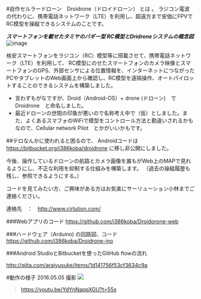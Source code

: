 #自作セルラードローン　Droidrone（ドロイドローン） とは 。
ラジコン電波の代わりに、携帯電話ネットワーク（LTE）を利用し、超遠方まで安価にFPVでRC模型を操縦できるシステムのことです。

**_スマートフォンを載せたタミヤのバギー型 RC模型とDridroneシステムの概念図_**
![image](https://docs.google.com/drawings/d/1daXMF05XgUGCy8scaGVKXU24igiqGjfQ_ZVNeVRyCrE/pub?w=800)

格安スマートフォンをラジコン（RC）模型等に搭載させて、携帯電話ネットワーク（LTE）を利用して、
RC模型にのせたスマートフォンのカメラ映像とスマートフォンのGPS、外部センサによる位置情報を、インターネットにつながったPCやタブレットのWeb画面上から確認し、RC模型を遠隔操作、オートパイロットすることのできるシステムを構築しました。

* 言わずもがなですが、Droid（Android-OS）+ drone (ドローン)　で　Droidrone　と命名しました。
* 最近ドローンの世間の印象が悪いので名称考え中で（仮）としました。また、よくあるスマフォのWiFiで模型をコントロール方法と勘違いされるかもなので、Cellular network Pilot　とかがいいかもです。

##テロなんかに使われると困るので、
Androidコードは　https://bitbucket.org/i386koba/droidrone
に移し非公開にしました。

今後、操作しているドローンの航路とカメラ画像を誰もがWeb上のMAPで見れるようにし、不正な利用を抑制する仕組みを構築します。
（過去の操縦履歴も残し、参照できるようにする。）

コードを見てみたい方、ご興味がある方はお気楽にサーリューション小林までご連絡ください。

連絡先　：　http://www.cirlution.com/

###Webアプリのコード
https://github.com/i386koba/Droidorone-web

###ハードウェア（Arduino) の回路図、コード
https://github.com/i386koba/Droidrone-ino

###Android StudioとBitbucketを使ったGitHub flowの流れ

http://qiita.com/araiyusuke/items/1d141756f53cf3634c9a

#動作の様子 
2016.05.05 撮影
[![](http://img.youtube.com/vi/YdYnNappXGU/0.jpg)](https://youtu.be/YdYnNappXGU?t=55s)

>https://youtu.be/YdYnNappXGU?t=55s

